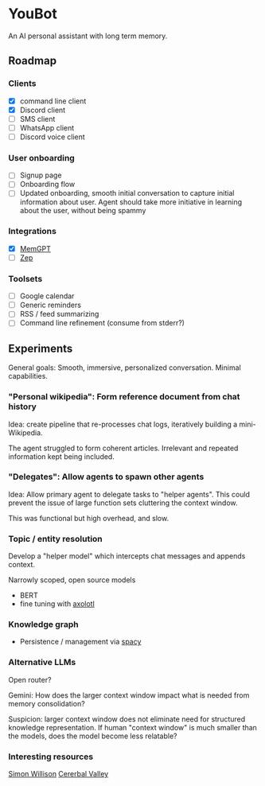 # YouBot

An AI personal assistant with long term memory.

## Roadmap

### Clients
- [x] command line client
- [x] Discord client
- [ ] SMS client
- [ ] WhatsApp client
- [ ] Discord voice client

### User onboarding
- [ ] Signup page
- [ ] Onboarding flow
- [ ] Updated onboarding, smooth initial conversation to capture initial information about user. Agent should take more initiative in learning about the user, without being spammy

### Integrations
- [x] [MemGPT](https://memgpt.ai)
- [ ] [Zep](https://github.com/getzep/zep)

### Toolsets
- [ ] Google calendar
- [ ] Generic reminders
- [ ] RSS / feed summarizing
- [ ] Command line refinement (consume from stderr?)

## Experiments
General goals: Smooth, immersive, personalized conversation. Minimal capabilities.

### "Personal wikipedia": Form reference document from chat history
Idea: create pipeline that re-processes chat logs, iteratively building a mini-Wikipedia.

The agent struggled to form coherent articles. Irrelevant and repeated information kept being included. 

### "Delegates": Allow agents to spawn other agents
Idea: Allow primary agent to delegate tasks to "helper agents". This could prevent the issue of large function sets cluttering the context window.

This was functional but high overhead, and slow. 

### Topic / entity resolution
Develop a "helper model" which intercepts chat messages and appends context.

Narrowly scoped, open source models

- BERT
- fine tuning with [axolotl](https://github.com/OpenAccess-AI-Collective/axolotl)


### Knowledge graph
- Persistence / management via [spacy](https://github.com/explosion/spaCy)

### Alternative LLMs
Open router?

Gemini: How does the larger context window impact what is needed from memory consolidation?

Suspicion: larger context window does not eliminate need for structured knowledge representation. If human "context window" is much smaller than the models, does the model become less relatable?

### Interesting resources
[Simon Willison](https://simonwillison.net/)
[Cererbal Valley](https://cerebralvalley.ai/blog)